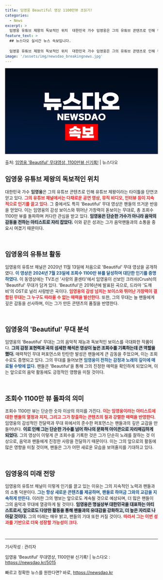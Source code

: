 ```yaml
---
title: 임영웅 Beautiful 영상 1100만뷰 초읽기!
categories:
  - News
excerpt: >
  임영웅 유튜브 제왕의 독보적인 위치  대한민국 가수 임영웅은 그의 유튜브 콘텐츠로 인해 유튜브 제왕이라는 타…
feature_text: >
  ## 뉴스다오 실시간 뉴스 속보입니다.

  임영웅 유튜브 제왕의 독보적인 위치  대한민국 가수 임영웅은 그의 유튜브 콘텐츠로 인해 유튜브 제왕이라는 타…
image: '/assets/img/newsdao_breakingnews.jpg'
---
```


![뉴스다오 속보](/assets/img/newsdao_breakingnews.jpg)

<p>출처: <a href="httpss://newsdao.kr/5015" rel="dofollow">임영웅 'Beautiful' 무대영상, 1100만뷰 신기록!</a> | 뉴스다오</p>

<h2 data-ke-size="size26">임영웅 유튜브 제왕의 독보적인 위치</h2>

<p data-ke-size="size16">대한민국 가수 <b>임영웅</b>은 그의 유튜브 콘텐츠로 인해 유튜브 제왕이라는 타이틀을 단연코 얻고 있다. <b><span style="color: #ee2323;">그의 유튜브 채널에서는 다채로운 공연 영상, 뮤직 비디오, 인터뷰 등이 지속적으로 인기를 끌고 있다.</span></b> 그 중에서도 특히 'Beautiful' 무대 영상은 팬들의 뜨거운 반응을 얻었다. 이는 임영웅의 감성 보이스와 뛰어난 가창력이 돋보이는 무대로, 총 조회수 1100만 뷰를 돌파하며 커다란 관심을 받고 있다. <b><span style="background-color: #21538527;">임영웅은 단순한 가수가 아니라 음악의 감동을 전하는 아티스트로 자리 잡았다.</span></b> 이와 같은 성과는 그가 음악팬들과의 소통을 중요시 여겼기 때문이다.</p>

<p data-ke-size="size16">&nbsp;</p>

<h2 data-ke-size="size26">임영웅의 유튜브 활동</h2>

<p data-ke-size="size16">임영웅의 유튜브 채널은 2020년 11월 13일에 처음으로 'Beautiful' 무대 영상을 공개하였다. <b><span style="color: #1a5490;">이 영상은 2024년 7월 23일에 조회수 1100만 뷰를 달성하며 대단한 인기를 증명하였다.</span></b> 이 동영상에는 TV조선 '사랑의 콜센타'에서 임영웅이 선보인 크러쉬(Crush)의 'Beautiful' 무대가 담겨 있다. 'Beautiful'은 2016년에 발표된 곡으로, 드라마 '도깨비'의 OST로 널리 사랑받은 곡이다. <b><span style="color: #ee2323;">임영웅의 감성 넘치는 보이스와 뛰어난 가창력이 결합된 무대는 그 누구도 따라올 수 없는 매력을 발산한다.</span></b> 또한, 그의 무대는 늘 팬들에게 깊은 감동을 선사하며, 이는 그가 만든 콘텐츠의 품질을 반영한다.</p>

<p data-ke-size="size16">&nbsp;</p>

<h2 data-ke-size="size26">임영웅의 'Beautiful' 무대 분석</h2>

<p data-ke-size="size16">임영웅의 'Beautiful' 무대는 그의 음악적 재능과 독보적인 보이스를 극대화한 작품이다. <b><span style="background-color: #21538527;">그의 감정 표현력과 곡의 섬세한 해석은 영상이 높은 조회수를 기록하는데 큰 역할을 했다.</span></b> 매력적인 무대 퍼포먼스와 탄탄한 발성은 팬들에게 큰 감동을 주었으며, 이는 조회수로도 증명되고 있다. 그의 무대를 들어보면 <b><span style="color: #1a5490;">임영웅이 전하는 감정과 노래의 깊이에 매료될 수밖에 없다.</span></b> 팬들은 'Beautiful'을 통해 그의 진정한 매력을 확인하게 되었으며, 이는 앞으로의 음악 활동에도 긍정적인 영향을 미칠 것이다.</p>

<p data-ke-size="size16">&nbsp;</p>

<h2 data-ke-size="size26">조회수 1100만 뷰 돌파의 의미</h2>

<p data-ke-size="size16">조회수 1100만 뷰는 단순한 숫자 이상의 의미를 가진다. <b><span style="color: #ee2323;">이는 임영웅이라는 아티스트에 대한 팬들의 열정과 지지, 그리고 그가 창출하는 콘텐츠의 질과 강렬한 매력을 반영한다.</span></b> 임영웅의 감성적인 전달력과 무대 위에서의 준수한 퍼포먼스는 팬들과의 깊은 교감을 만들어낸다. <b><span style="background-color: #21538527;">이로 인해 그는 단순한 가수를 넘어 하나의 문화적 아이콘으로 자리매김하게 되었다.</span></b> 그의 영상이 이렇게 큰 조회수를 기록한 것은 그가 단순히 노래를 잘하는 것 이상으로, 음악과 팬들에게 진정한 사랑을 전달하기 때문이다. 이는 그의 앞으로의 활동에 많은 영향을 미칠 것이며, 팬들은 그가 어떤 새로운 모습을 보여줄지를 기대하고 있다.</p>

<p data-ke-size="size16">&nbsp;</p>

<h2 data-ke-size="size26">임영웅의 미래 전망</h2>

<p data-ke-size="size16">임영웅의 유튜브 채널이 이렇게 인기를 끌고 있는 이유는 그의 지속적인 노력과 팬들과의 소통 덕분이다. <b><span style="color: #1a5490;">그는 항상 새로운 콘텐츠를 제공하며, 팬들로 하여금 그와의 교감을 지속하게 만든다.</span></b> 이러한 그의 행보는 앞으로도 계속될 것으로 예상되며, 더 많은 팬들이 그의 음악과 무대에 열광하게 될 것이다. <b><span style="background-color: #21538527;">임영웅은 명실상부 대한민국을 대표하는 아티스트로서, 앞으로도 다양한 활동을 통해 팬들과의 유대감을 강화하고, 더 높은 자리로 나아갈 것이다.</span></b> 그의 미래는 매우 밝고, 팬들의 기대 또한 커질 것이다. <b><span style="color: #ee2323;">따라서 그는 이번 성과를 기반으로 더욱 성장할 가능성이 크다.</span></b></p>

<p data-ke-size="size16">&nbsp;</p>

<hr>

<p data-ke-size="size16">기사작성 : 관리자</p>

<p data-ke-size="size16">임영웅 'Beautiful' 무대영상, 1100만뷰 신기록! | 뉴스다오  : <a href="httpss://newsdao.kr/5015" target="_blank">httpss://newsdao.kr/5015</a></p> 

빠르고 정확한 뉴스를 원한다면? 바로, <a href="httpss://newsdao.kr" rel="dofollow">httpss://newsdao.kr</a>


